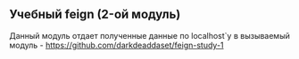 ## Учебный feign (2-ой модуль)

Данный модуль отдает полученные данные 
по localhost`у в вызываемый модуль - https://github.com/darkdeaddaset/feign-study-1
